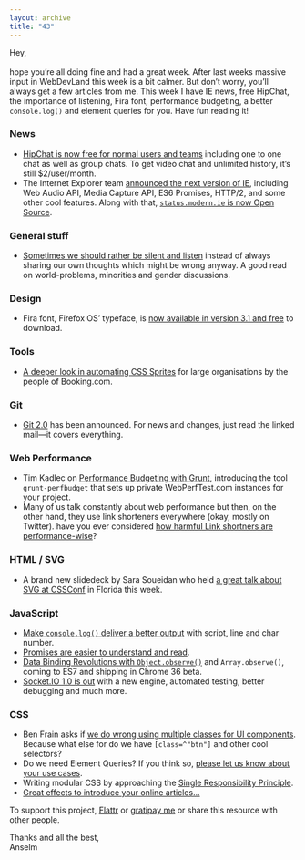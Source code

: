 ```yaml
---
layout: archive
title: "43"
---
```


Hey,<br>
<br>
hope you’re all doing fine and had a great week. After last weeks massive input in WebDevLand this week is a bit calmer. But don’t worry, you’ll always get a few articles from me. This week I have IE news, free HipChat, the importance of listening, Fira font, performance budgeting, a better `console.log()` and element queries for you. Have fun reading it!

### News

- [HipChat is now free for normal users and teams](https://blog.hipchat.com/2014/05/27/hipchat-is-now-free-for-unlimited-users/) including one to one chat as well as group chats. To get video chat and unlimited history, it’s still $2/user/month.
- The Internet Explorer team [announced the next version of IE](http://blogs.msdn.com/b/ie/archive/2014/05/27/launching-status-modern-ie-amp-internet-explorer-platform-priorities.aspx), including Web Audio API, Media Capture API, ES6 Promises, HTTP/2, and some other cool features. Along with that, [`status.modern.ie` is now Open Source](https://github.com/InternetExplorer/Status.IE).

### General stuff

- [Sometimes we should rather be silent and listen](https://the-pastry-box-project.net/jeff-eaton/2014-May-27) instead of always sharing our own thoughts which might be wrong anyway. A good read on world-problems, minorities and gender discussions.

### Design

- Fira font, Firefox OS’ typeface, is [now available in version 3.1 and free](http://dev.carrois.com/fira-3-1/) to download.

### Tools

- [A deeper look in automating CSS Sprites](http://blog.booking.com/automating-css-sprites-for-large-organisations.html) for large organisations by the people of Booking.com.

### Git

- [Git 2.0](http://lkml.iu.edu/hypermail/linux/kernel/1405.3/02592.html) has been announced. For news and changes, just read the linked mail—it covers everything.

### Web Performance

- Tim Kadlec on [Performance Budgeting with Grunt](http://timkadlec.com/2014/05/performance-budgeting-with-grunt/), introducing the tool `grunt-perfbudget` that sets up private WebPerfTest.com instances for your project.
- Many of us talk constantly about web performance but then, on the other hand, they use link shorteners everywhere (okay, mostly on Twitter). have you ever considered [how harmful Link shortners are performance-wise](http://t37.net/why-link-shorteners-harm-your-readers-and-destroy-the-web.html)?

### HTML / SVG

- A brand new slidedeck by Sara Soueidan who held [a great talk about SVG at CSSConf](https://docs.google.com/presentation/d/1Iuvf3saPCJepVJBDNNDSmSsA0_rwtRYehSmmSSLYFVQ/present#slide=id.p) in Florida this week.

### JavaScript

- [Make `console.log()` deliver a better output](http://remysharp.com/2014/05/23/where-is-that-console-log/) with script, line and char number.
- [Promises are easier to understand and read](http://davidwalsh.name/write-javascript-promises).
- [Data Binding Revolutions with `Object.observe()`](http://www.html5rocks.com/en/tutorials/es7/observe/) and `Array.observe()`, coming to ES7 and shipping in Chrome 36 beta.
- [Socket.IO 1.0 is out](http://socket.io/blog/introducing-socket-io-1-0/#) with a new engine, automated testing, better debugging and much more.

### CSS

- Ben Frain asks if [we do wrong using multiple classes for UI components](http://benfrain.com/multiple-classes-ui-component-variations-wrong/). Because what else for do we have `[class=^"btn"]` and other cool selectors?
- Do we need Element Queries? If you think so, [please let us know about your use cases](https://github.com/ResponsiveImagesCG/eq-usecases/issues/).
- Writing modular CSS by approaching the [Single Responsibility Principle](http://drewbarontini.com/articles/single-responsibility/).
- [Great effects to introduce your online articles…](http://tympanus.net/codrops/2014/05/22/inspiration-for-article-intro-effects/)

To support this project, [Flattr](https://flattr.com/profile/helloanselm) or [gratipay me](https://www.gratipay.com/Anselm%20Hannemann/) or share this resource with other people.

Thanks and all the best,<br>
Anselm
